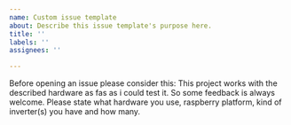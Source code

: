 ```yaml
---
name: Custom issue template
about: Describe this issue template's purpose here.
title: ''
labels: ''
assignees: ''

---
```


Before opening an issue please consider this: This project works with the described hardware as fas as i could test it. So some feedback is always welcome. Please state what hardware you use, raspberry platform, kind of inverter(s) you have and how many. 
